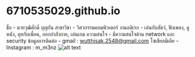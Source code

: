 # 6710535029.github.io
ชื่อ - นายวุฒิศักดิ์ บุญกัน
สาขาวิชา - วิศวกรรมคอมพิวเตอร์
งานอดิเรก - เล่นกับสัตว์, ฟังเพลง, ดูหนัง, คุยกับเพื่อน, ออกกำลังกาย, เล่นเกม
ความสนใจ - มีความสนใจด้าน network และ security
ข้อมูลการติดต่อ - gmail : wutthisak.2548@gmail.com
โซเชียลมีเดีย - Instagram : m_m3nz
![alt text](http://url/to/profile.jpg)
